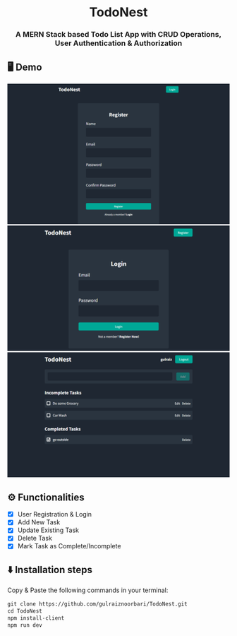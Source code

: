 <div align="center">
  <h1>TodoNest</h1>
  <h3>A MERN Stack based Todo List App with CRUD Operations, User Authentication & Authorization</h3>
</div>
<h2> 🖥️ Demo </h2>
<div align="center">
  <img src="./images/register_page.png">
  <img src="./images/login_page.png">
  <img src="./images/dashboard.png">
</div>

## ⚙️ Functionalities

-   [x] User Registration & Login
-   [x] Add New Task
-   [x] Update Existing Task
-   [x] Delete Task
-   [x] Mark Task as Complete/Incomplete

## ⬇️ Installation steps

Copy & Paste the following commands in your terminal:

```
git clone https://github.com/gulraiznoorbari/TodoNest.git
cd TodoNest
npm install-client
npm run dev
```
